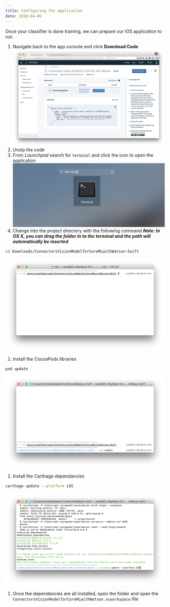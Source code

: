 ```yaml
---
title: Configuring the application
date: 2018-04-06
---
```


Once your classifier is done training, we can  prepare our iOS application to run.

1. Navigate back to the app console and click **Download Code**
![](../images/console_launch_tool.png)
1. Unzip the code
1. From *Launchpad* search for `terminal` and click the icon to open the application
![](../images/launchpad_terminal.png)
1. Change into the project directory with the following command ***Note: In OS X, you can drag the folder in to the terminal and the path will automatically be inserted***
```bash
cd Downloads/ConnectorsVisionModelforCoreMLwithWatson-Swift
```
![](../images/console_cd_app.png)
1. Install the CocoaPods libraries
```bash
pod update
```
![](../images/console_pod_update.png)
1. Install the Carthage dependancies
```bash
carthage update --platform iOS
```
![](../images/console_cart_update.png)
1. Once the dependancies are all installed, open the folder and open the `ConnectorsVisionModelforCoreMLwithWatson.xcworkspace` file
